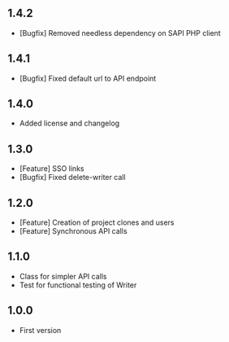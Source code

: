 ## 1.4.2
 * [Bugfix] Removed needless dependency on SAPI PHP client

## 1.4.1
 * [Bugfix] Fixed default url to API endpoint

## 1.4.0
 * Added license and changelog

## 1.3.0
 * [Feature] SSO links
 * [Bugfix] Fixed delete-writer call

## 1.2.0
 * [Feature] Creation of project clones and users
 * [Feature] Synchronous API calls

## 1.1.0
 * Class for simpler API calls
 * Test for functional testing of Writer

## 1.0.0
 * First version